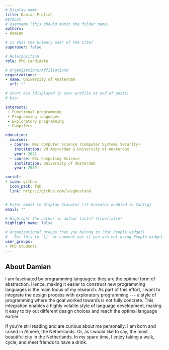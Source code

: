```yaml
---
# Display name
title: Damian Frolich
#8f9521
# Username (this should match the folder name)
authors:
- damian

# Is this the primary user of the site?
superuser: false

# Role/position
role: PhD Candidate

# Organizations/Affiliations
organizations:
- name: University of Amsterdam
  url: ""

# Short bio (displayed in user profile at end of posts)
# bio: 

interests:
 - Functional programming
 - Programming languages
 - Exploratory programming
 - Compilers

education:
  courses:
  - course: MSc Computer Science (Computer Systems Security)
    institution: VU Amsterdam & University of Amsterdam
    year: 2021
  - course: BSc Computing Science
    institution: University of Amsterdam
    year: 2019

social:
- icon: github
  icon_pack: fab
  link: https://github.com/leegbestand


# Enter email to display Gravatar (if Gravatar enabled in Config)
email: ""

# Highlight the author in author lists? (true/false)
highlight_name: false

# Organizational groups that you belong to (for People widget)
#   Set this to `[]` or comment out if you are not using People widget.
user_groups:
- PhD Students
---
```


<h2> About Damian</h2>
<p>
  I am fascinated by programming languages: they are the optimal form of abstraction. Hence, making it easier to construct new programming languages is the main focus of my research. As part of this effort, I want to integrate the design process with exploratory programming --- a style of programming where the goal worked towards is not fully concrete. This integration enables a highly volatile style of language development, making it easy to try out different design choices and reach the optimal language earlier.
</p>
<p>
 If you're still reading and are curious about me personally: I am born and raised in Almere, the Netherlands. Or, as I would like to say, the most beautiful city in the Netherlands. In my spare time, I enjoy taking a walk, cycle, and meet friends to have a drink.
</p>
